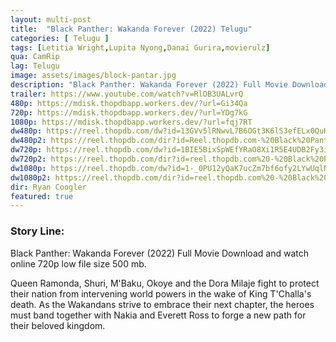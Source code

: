 ```yaml
---
layout: multi-post
title:  "Black Panther: Wakanda Forever (2022) Telugu"
categories: [ Telugu ]
tags: [Letitia Wright,Lupita Nyong,Danai Gurira,movierulz]
qua: CamRip
lag: Telugu
image: assets/images/block-pantar.jpg
description: "Black Panther: Wakanda Forever (2022) Full Movie Download and watch online 720p low file size 500 mb."
trailer: https://www.youtube.com/watch?v=RlOB3UALvrQ
480p: https://mdisk.thopdbapp.workers.dev/?url=Gi34Qa
720p: https://mdisk.thopdbapp.workers.dev/?url=YDg7kG
1080p: https://mdisk.thopdbapp.workers.dev/?url=fqj7RT
dw480p: https://reel.thopdb.com/dw?id=13GVv5lRNwvL7B6OGt3K6lS3efELx0QuH
dw480p2: https://reel.thopdb.com/dir?id=Reel.thopdb.com-%20Black%20Panther%20Wakanda%20Forever%20(2022)%20Telugu%20PreDVD%20-%20400MB%20-%20x264%20-%20HQ%20Clean%20Aud.mkv
dw720p: https://reel.thopdb.com/dw?id=1BIE5BixSpWEfYRaO8Xi1R5E4UDB2Fy3i
dw720p2: https://reel.thopdb.com/dir?id=reel.thopdb.com%20-%20Black%20Panther%20Wakanda%20Forever%20(2022)%20Telugu%20PreDVD%20-%20720p%20-%20x264%20-%20HQ%20Clean%20Aud%20-%201.2GB.mkv
dw1080p: https://reel.thopdb.com/dw?id=1-_0PU12yQaK7ucZm7bf6ofy2LYwUqlNE
dw1080p2: https://reel.thopdb.com/dir?id=reel.thopdb.com%20-%20Black%20Panther%20Wakanda%20Forever%20(2022)%20Telugu%20PreDVD%20-%201080p%20-%20x264%20-%20HQ%20Clean%20Aud%20-%202.4GB.mkv
dir: Ryan Coogler
featured: true
---
```


### Story Line:
Black Panther: Wakanda Forever (2022) Full Movie Download and watch online 720p low file size 500 mb.

Queen Ramonda, Shuri, M'Baku, Okoye and the Dora Milaje fight to protect their nation from intervening world powers in the wake of King T'Challa's death. As the Wakandans strive to embrace their next chapter, the heroes must band together with Nakia and Everett Ross to forge a new path for their beloved kingdom.





